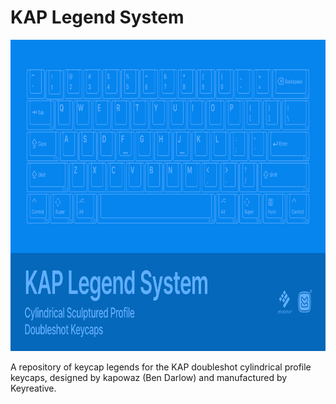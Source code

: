 # KAP Legend System

<img src="Thumbnail.png" alt="KAP Legend System" width="850" height="498">

A repository of keycap legends for the KAP doubleshot cylindrical profile
keycaps, designed by kapowaz (Ben Darlow) and manufactured by Keyreative.
